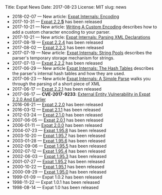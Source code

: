 Title: Expat News
Date: 2017-08-23
License: MIT
slug: news


* 2018-02-07 —
  New article:
  [Expat Internals: Encoding](doc/expat-internals-encodings/)
* 2017-10-31 —
  [Expat 2.2.**5**](https://github.com/libexpat/libexpat/blob/R_2_2_5/expat/Changes)
  has been released
* 2017-10-21 —
  New article:
  [Writing A Custom Encoding](../writing-a-custom-encoding/)
  describes how to add a custom character encoding to your parser.
* 2017-10-21 —
  New article:
  [Expat Internals: Parsing XML Declarations](../expat-internals-parsing-xml-declarations/)
* 2017-08-19 —
  [Expat 2.2.4](https://github.com/libexpat/libexpat/blob/R_2_2_4/expat/Changes)
  has been released
* 2017-08-02 —
  [Expat 2.2.3](https://github.com/libexpat/libexpat/blob/R_2_2_3/expat/Changes)
  has been released
* 2017-07-19 —
  New article:
  [Expat Internals: String Pools](../expat-internals-string-pools/)
  describes the parser's temporary storage mechanism for strings.
* 2017-07-13 —
  [Expat 2.2.2](https://github.com/libexpat/libexpat/blob/R_2_2_2/expat/Changes)
  has been released
* 2017-06-29 —
  New article
  [Expat Internals: The Hash Tables](../expat-internals-the-hash-tables/)
  describes the parser's internal hash tables and how they are used.
* 2017-06-23 —
  New article
  [Expat Internals: A Simple Parse](../expat-internals-a-simple-parse/)
  walks you through the parsing of a short piece of XML
* 2017-06-17 —
  [Expat 2.2.1](https://github.com/libexpat/libexpat/blob/R_2_2_1/expat/Changes)
  has been released
* 2017-06-17 —
  __CVE-2017-9233__:
  [External Entity Vulnerability in Expat 2.2.0 And Earlier](../cve-2017-9233/)
* 2016-06-21 —
  [Expat 2.2.0](https://github.com/libexpat/libexpat/blob/R_2_2_0/expat/Changes)
  has been released
* 2016-03-12 —
  [Expat 2.1.1](https://github.com/libexpat/libexpat/blob/R_2_1_1/expat/Changes)
  has been released
* 2012-03-24 —
  [Expat 2.1.0](https://github.com/libexpat/libexpat/blob/R_2_1_0/expat/Changes)
  has been released
* 2007-06-05 —
  [Expat 2.0.1](https://github.com/libexpat/libexpat/blob/R_2_0_1/expat/Changes)
  has been released
* 2006-01-11 —
  [Expat 2.0.0](https://github.com/libexpat/libexpat/blob/R_2_0_0/expat/Changes)
  has been released
* 2004-07-23 —
  [Expat 1.95.8](https://github.com/libexpat/libexpat/blob/R_1_95_8/expat/Changes)
  has been released
* 2003-10-20 —
  [Expat 1.95.7](https://github.com/libexpat/libexpat/blob/R_1_95_7/expat/Changes)
  has been released
* 2003-01-28 —
  [Expat 1.95.6](https://github.com/libexpat/libexpat/blob/R_1_95_6/expat/Changes)
  has been released
* 2002-09-06 —
  [Expat 1.95.5](https://github.com/libexpat/libexpat/blob/R_1_95_5/expat/Changes)
  has been released
* 2002-07-12 —
  [Expat 1.95.4](https://github.com/libexpat/libexpat/blob/R_1_95_4/expat/Changes)
  has been released
* 2002-06-03 —
  [Expat 1.95.3](https://github.com/libexpat/libexpat/blob/R_1_95_3/expat/Changes)
  has been released
* 2001-07-27 —
  [Expat 1.95.2](https://github.com/libexpat/libexpat/blob/R_1_95_2/expat/Changes)
  has been released
* 2000-10-22 —
  [Expat 1.95.1](https://github.com/libexpat/libexpat/blob/R_1_95_2/expat/Changes#L13)
  has been released
* 2000-09-29 —
  [Expat 1.95.0](https://github.com/libexpat/libexpat/blob/R_1_95_0/expat/Changes)
  has been released
* 1999-01-09 —
  Expat 1.0.2
  has been released
* 1998-11-22 —
  Expat 1.0.1
  has been released
* 1998-08-14 —
  Expat 1.0
  has been released
